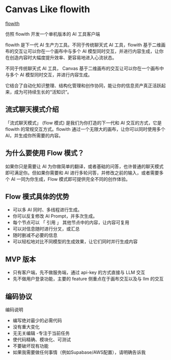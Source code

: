 # Canvas Like flowith

[flowith](https://doc.flowith.io/cn/)

仿照 flowith 开发一个单机版本的 AI 工具客户端

flowith 是下一代 AI 生产力工具。不同于传统聊天式 AI 工具，flowith 基于二维画布的交互让可以你在一个画布中与多个 AI 模型同时交互，并进行内容生成，让你在创造内容时大幅度提升效率、更容易地进入心流状态。

不同于传统聊天式 AI 工具， Canvas 基于二维画布的交互让可以你在一个画布中与多个 AI 模型同时交互，并进行内容生成。

它结合了自动化知识整理、结构化管理和创作协同，能让你的信息资产真正活跃起来，成为可持续生长的“活知识”。

## 流式聊天模式介绍

「流式聊天模式」 (flow 模式) 是我们为你打造的下一代和 AI 交互的方式，它是 flowith 的常规交互方式。flowith 通过一个无限大的画布，让你可以同时使用多个 AI，并生成你所需要的内容。

## 为什么要使用 Flow 模式？

如果你只是需要让 AI 为你做简单的翻译，或者基础的问答，也许普通的聊天模式即可满足你。但如果你需要和 AI 进行多轮问答，并修改之前的输入，或者需要多个 AI 一同为你生成，Flow 模式即可提供完全不同的创作体验。

## Flow 模式具体的优势

- 可以多 AI 同时、多线程进行生成。
- 你可以反复修改 AI Prompt，并多次生成。
- 每个节点可以 「 引用 」 其他节点中的内容，让内容可复用
- 可以对信息随时进行分叉，或汇总
- 随时删减不必要的信息
- 可以轻松地对比不同模型的生成效果，让它们同时并行生成内容

## MVP 版本

- 只有客户端，先不做服务端，通过 api-key 的方式直接与 LLM 交互
- 先不做用户登录功能，主要的 feature 侧重点在于画布交互以及与 llm 的交互

## 编码协议

编码说明

- 编写绝对最少的必需代码
- 没有重大变化
- 无无关编辑 -专注于当前任务
- 使代码精确、模块化、可测试
- 不要破坏现有功能
- 如果我需要做任何事情（例如Supabase/AWS配置），请明确告诉我
